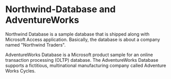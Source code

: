 # Northwind-Database and AdventureWorks

Northwind Database is a sample database that is shipped along with Microsoft Access application. Basically, the database is about a company named "Northwind Traders".

AdventureWorks Database is a Microsoft product sample for an online transaction processing (OLTP) database. The AdventureWorks Database supports a fictitious, multinational manufacturing company called Adventure Works Cycles.
